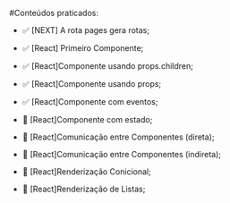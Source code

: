 #Conteúdos praticados:


- ✅ [NEXT] A rota pages gera rotas;
- ✅ [React] Primeiro Componente;
- ✅ [React]Componente usando props.children; 
- ✅ [React]Componente usando props; 
- ✅ [React]Componente com eventos; 

- 🔴 [React]Componente com estado; 
- 🔴 [React]Comunicação entre Componentes (direta);
- 🔴 [React]Comunicação entre Componentes (indireta);
- 🔴 [React]Renderização Conicional;
- 🔴 [React]Renderização de Listas;